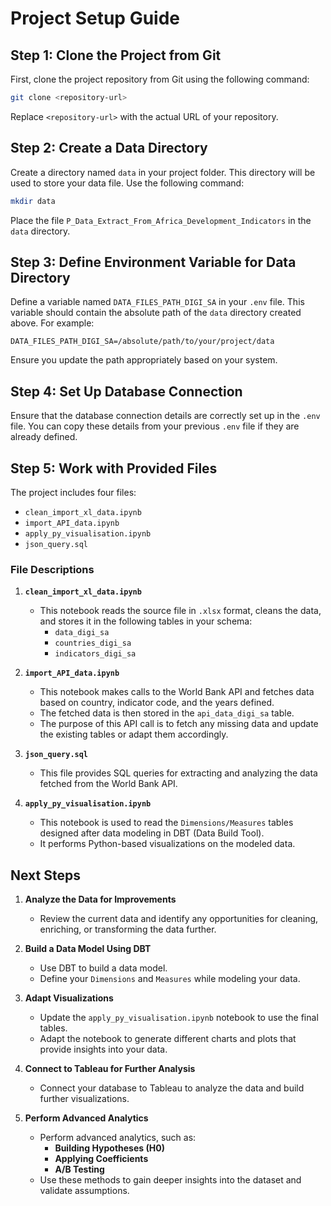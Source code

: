 
# Project Setup Guide

## Step 1: Clone the Project from Git

First, clone the project repository from Git using the following command:

```sh
git clone <repository-url>
```
Replace `<repository-url>` with the actual URL of your repository.

## Step 2: Create a Data Directory

Create a directory named `data` in your project folder. This directory will be used to store your data file. Use the following command:

```sh
mkdir data
```

Place the file `P_Data_Extract_From_Africa_Development_Indicators` in the `data` directory.

## Step 3: Define Environment Variable for Data Directory

Define a variable named `DATA_FILES_PATH_DIGI_SA` in your `.env` file. This variable should contain the absolute path of the `data` directory created above. For example:

```
DATA_FILES_PATH_DIGI_SA=/absolute/path/to/your/project/data
```
Ensure you update the path appropriately based on your system.

## Step 4: Set Up Database Connection

Ensure that the database connection details are correctly set up in the `.env` file. You can copy these details from your previous `.env` file if they are already defined.

## Step 5: Work with Provided Files

The project includes four files:

- `clean_import_xl_data.ipynb`
- `import_API_data.ipynb`
- `apply_py_visualisation.ipynb`
- `json_query.sql`

### File Descriptions

1. **`clean_import_xl_data.ipynb`**
   - This notebook reads the source file in `.xlsx` format, cleans the data, and stores it in the following tables in your schema:
     - `data_digi_sa`
     - `countries_digi_sa`
     - `indicators_digi_sa`

2. **`import_API_data.ipynb`**
   - This notebook makes calls to the World Bank API and fetches data based on country, indicator code, and the years defined.
   - The fetched data is then stored in the `api_data_digi_sa` table.
   - The purpose of this API call is to fetch any missing data and update the existing tables or adapt them accordingly.

3. **`json_query.sql`**
   - This file provides SQL queries for extracting and analyzing the data fetched from the World Bank API.

4. **`apply_py_visualisation.ipynb`**
   - This notebook is used to read the `Dimensions/Measures` tables designed after data modeling in DBT (Data Build Tool).
   - It performs Python-based visualizations on the modeled data.

## Next Steps

1. **Analyze the Data for Improvements**
   - Review the current data and identify any opportunities for cleaning, enriching, or transforming the data further.

2. **Build a Data Model Using DBT**
   - Use DBT to build a data model.
   - Define your `Dimensions` and `Measures` while modeling your data.

3. **Adapt Visualizations**
   - Update the `apply_py_visualisation.ipynb` notebook to use the final tables.
   - Adapt the notebook to generate different charts and plots that provide insights into your data.

4. **Connect to Tableau for Further Analysis**
   - Connect your database to Tableau to analyze the data and build further visualizations.

5. **Perform Advanced Analytics**
   - Perform advanced analytics, such as:
     - **Building Hypotheses (H0)**
     - **Applying Coefficients**
     - **A/B Testing**
   - Use these methods to gain deeper insights into the dataset and validate assumptions.
